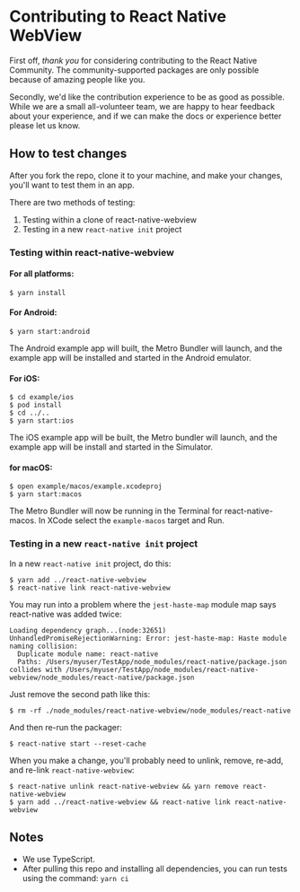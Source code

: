 # Contributing to React Native WebView

First off, _thank you_ for considering contributing to the React Native Community. The community-supported packages are only possible because of amazing people like you.

Secondly, we'd like the contribution experience to be as good as possible. While we are a small all-volunteer team, we are happy to hear feedback about your experience, and if we can make the docs or experience better please let us know.

## How to test changes

After you fork the repo, clone it to your machine, and make your changes, you'll want to test them in an app.

There are two methods of testing:
1) Testing within a clone of react-native-webview
2) Testing in a new `react-native init` project

### Testing within react-native-webview

#### For all platforms:
```
$ yarn install
```

#### For Android:
```
$ yarn start:android
```

The Android example app will built, the Metro Bundler will launch, and the example app will be installed and started in the Android emulator.

#### For iOS:
```
$ cd example/ios
$ pod install
$ cd ../..
$ yarn start:ios
```

The iOS example app will be built, the Metro bundler will launch, and the example app will be install and started in the Simulator.

#### for macOS:
```
$ open example/macos/example.xcodeproj
$ yarn start:macos
```

The Metro Bundler will now be running in the Terminal for react-native-macos.  In XCode select the `example-macos` target and Run.

### Testing in a new `react-native init` project

In a new `react-native init` project, do this:

```
$ yarn add ../react-native-webview
$ react-native link react-native-webview
```

You may run into a problem where the `jest-haste-map` module map says react-native was added twice:

```
Loading dependency graph...(node:32651) UnhandledPromiseRejectionWarning: Error: jest-haste-map: Haste module naming collision:
  Duplicate module name: react-native
  Paths: /Users/myuser/TestApp/node_modules/react-native/package.json collides with /Users/myuser/TestApp/node_modules/react-native-webview/node_modules/react-native/package.json
```

Just remove the second path like this:

```
$ rm -rf ./node_modules/react-native-webview/node_modules/react-native
```

And then re-run the packager:

```
$ react-native start --reset-cache
```

When you make a change, you'll probably need to unlink, remove, re-add, and re-link `react-native-webview`:

```
$ react-native unlink react-native-webview && yarn remove react-native-webview
$ yarn add ../react-native-webview && react-native link react-native-webview
```

## Notes

- We use TypeScript.
- After pulling this repo and installing all dependencies, you can run tests using the command: `yarn ci`
